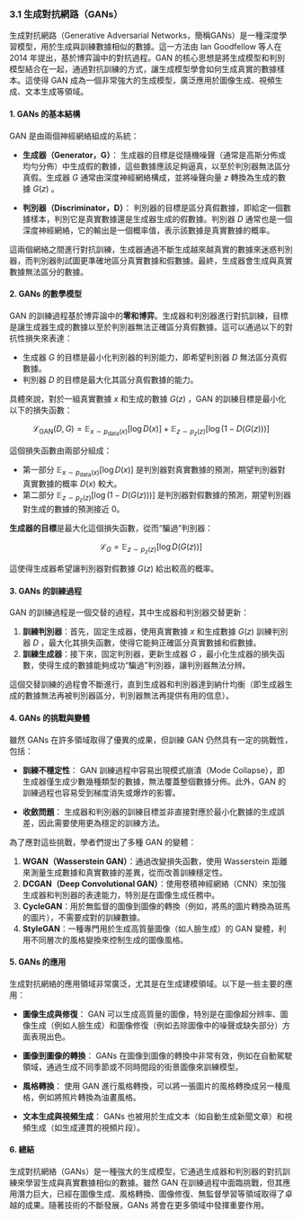 ### 3.1 **生成對抗網路（GANs）**

生成對抗網路（Generative Adversarial Networks，簡稱GANs）是一種深度學習模型，用於生成與訓練數據相似的數據。這一方法由 Ian Goodfellow 等人在 2014 年提出，基於博弈論中的對抗過程。GAN 的核心思想是將生成模型和判別模型結合在一起，通過對抗訓練的方式，讓生成模型學會如何生成真實的數據樣本。這使得 GAN 成為一個非常強大的生成模型，廣泛應用於圖像生成、視頻生成、文本生成等領域。

#### 1. **GANs 的基本結構**

GAN 是由兩個神經網絡組成的系統：

- **生成器（Generator，G）**：
  生成器的目標是從隨機噪聲（通常是高斯分佈或均勻分佈）中生成假的數據，這些數據應該足夠逼真，以至於判別器無法區分真假。生成器  $`G`$  通常由深度神經網絡構成，並將噪聲向量  $`z`$  轉換為生成的數據  $`G(z)`$ 。

- **判別器（Discriminator，D）**：
  判別器的目標是區分真假數據，即給定一個數據樣本，判別它是真實數據還是生成器生成的假數據。判別器  $`D`$  通常也是一個深度神經網絡，它的輸出是一個概率值，表示該數據是真實數據的概率。

這兩個網絡之間進行對抗訓練，生成器通過不斷生成越來越真實的數據來迷惑判別器，而判別器則試圖更準確地區分真實數據和假數據。最終，生成器會生成與真實數據無法區分的數據。

#### 2. **GANs 的數學模型**

GAN 的訓練過程基於博弈論中的**零和博弈**。生成器和判別器進行對抗訓練，目標是讓生成器生成的數據以至於判別器無法正確區分真假數據。這可以通過以下的對抗性損失來表達：

- 生成器  $`G`$  的目標是最小化判別器的判別能力，即希望判別器  $`D`$  無法區分真假數據。
- 判別器  $`D`$  的目標是最大化其區分真假數據的能力。

具體來說，對於一組真實數據  $`x`$  和生成的數據  $`G(z)`$ ，GAN 的訓練目標是最小化以下的損失函數：

$$\mathcal{L}_{\text{GAN}}(D, G) = \mathbb{E}_{x \sim p_{\text{data}}(x)}[\log D(x)] + \mathbb{E}_{z \sim p_z(z)}[\log(1 - D(G(z)))]$$


這個損失函數由兩部分組成：

- 第一部分  $`\mathbb{E}_{x \sim p_{\text{data}}(x)}[\log D(x)]`$  是判別器對真實數據的預測，期望判別器對真實數據的概率  $`D(x)`$  較大。
- 第二部分  $`\mathbb{E}_{z \sim p_z(z)}[\log(1 - D(G(z)))]`$  是判別器對假數據的預測，期望判別器對生成的數據的預測接近 0。

**生成器的目標**是最大化這個損失函數，從而“騙過”判別器：

$$\mathcal{L}_G = \mathbb{E}_{z \sim p_z(z)}[\log D(G(z))]$$

這使得生成器希望讓判別器對假數據  $`G(z)`$  給出較高的概率。

#### 3. **GANs 的訓練過程**

GAN 的訓練過程是一個交替的過程，其中生成器和判別器交替更新：

1. **訓練判別器**：首先，固定生成器，使用真實數據  $`x`$  和生成數據  $`G(z)`$  訓練判別器  $`D`$ ，最大化其損失函數，使得它能夠正確區分真實數據和假數據。
2. **訓練生成器**：接下來，固定判別器，更新生成器  $`G`$ ，最小化生成器的損失函數，使得生成的數據能夠成功“騙過”判別器，讓判別器無法分辨。

這個交替訓練的過程會不斷進行，直到生成器和判別器達到納什均衡（即生成器生成的數據無法再被判別器區分，判別器無法再提供有用的信息）。

#### 4. **GANs 的挑戰與變體**

雖然 GANs 在許多領域取得了優異的成果，但訓練 GAN 仍然具有一定的挑戰性，包括：

- **訓練不穩定性**：
  GAN 訓練過程中容易出現模式崩潰（Mode Collapse），即生成器僅生成少數幾種類型的數據，無法覆蓋整個數據分佈。此外，GAN 的訓練過程也容易受到梯度消失或爆炸的影響。

- **收斂問題**：
  生成器和判別器的訓練目標並非直接對應於最小化數據的生成誤差，因此需要使用更為穩定的訓練方法。

為了應對這些挑戰，學者們提出了多種 GAN 的變體：

1. **WGAN（Wasserstein GAN）**：通過改變損失函數，使用 Wasserstein 距離來測量生成數據和真實數據的差異，從而改善訓練穩定性。
2. **DCGAN（Deep Convolutional GAN）**：使用卷積神經網絡（CNN）來加強生成器和判別器的表達能力，特別是在圖像生成任務中。
3. **CycleGAN**：用於無監督的圖像到圖像的轉換（例如，將馬的圖片轉換為斑馬的圖片），不需要成對的訓練數據。
4. **StyleGAN**：一種專門用於生成高質量圖像（如人臉生成）的 GAN 變體，利用不同層次的風格變換來控制生成的圖像風格。

#### 5. **GANs 的應用**

生成對抗網絡的應用領域非常廣泛，尤其是在生成建模領域。以下是一些主要的應用：

- **圖像生成與修復**：
  GAN 可以生成高質量的圖像，特別是在圖像超分辨率、圖像生成（例如人臉生成）和圖像修復（例如去除圖像中的噪聲或缺失部分）方面表現出色。

- **圖像到圖像的轉換**：
  GANs 在圖像到圖像的轉換中非常有效，例如在自動駕駛領域，通過生成不同季節或不同時間段的街景圖像來訓練模型。

- **風格轉換**：
  使用 GAN 進行風格轉換，可以將一張圖片的風格轉換成另一種風格，例如將照片轉換為油畫風格。

- **文本生成與視頻生成**：
  GANs 也被用於生成文本（如自動生成新聞文章）和視頻生成（如生成連貫的視頻片段）。

#### 6. **總結**

生成對抗網絡（GANs）是一種強大的生成模型，它通過生成器和判別器的對抗訓練來學習生成與真實數據相似的數據。雖然 GAN 在訓練過程中面臨挑戰，但其應用潛力巨大，已經在圖像生成、風格轉換、圖像修復、無監督學習等領域取得了卓越的成果。隨著技術的不斷發展，GANs 將會在更多領域中發揮重要作用。